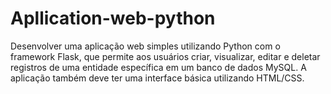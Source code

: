 # Apllication-web-python
Desenvolver uma aplicação web simples utilizando Python com o framework Flask, que permite aos usuários criar, visualizar, editar e deletar registros de uma entidade específica em um banco de dados MySQL. A aplicação também deve ter uma interface básica utilizando HTML/CSS.

